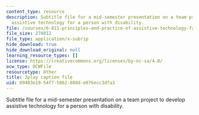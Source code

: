 ```yaml
---
content_type: resource
description: Subtitle file for a mid-semester presentation on a team project to develop
  assistive technology for a person with disability.
file: /courses/6-811-principles-and-practice-of-assistive-technology-fall-2014/09483e1954f75862888de076ecc3dfa3_EWjWv1YBB7A.vtt
file_size: 278012
file_type: application/x-subrip
hide_download: true
hide_download_original: null
learning_resource_types: []
license: https://creativecommons.org/licenses/by-nc-sa/4.0/
ocw_type: OCWFile
resourcetype: Other
title: 3play caption file
uid: 09483e19-54f7-5862-888d-e076ecc3dfa3
---
```

Subtitle file for a mid-semester presentation on a team project to develop assistive technology for a person with disability.